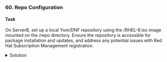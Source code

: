 ### 60. Repo Configuration

#### Task

On ServerB, set up a local Yum/DNF repository using the /RHEL-9.iso image mounted on the /repo directory. Ensure the repository is accessible for package installation and updates, and address any potential issues with Red Hat Subscription Management registration.

<details><summary>Solution</summary>

```bash
ssh rhcsaB
sudo -i
```

1. Create the mount point and mount the iso image from /RHEL-9.iso
```
mkdir /repo
mount -o loop /RHEL-9.iso /repo

Alternatively, mount persistantly via /etc/fstab:
echo "/RHEL-9.iso /repo iso9660 loop 0 0" >> /etc/fstab
```


2. Configure the repository:

```bash
    cp -v /repo/media.repo /etc/yum.repos.d/rhel9.repo
    chmod 644 /etc/yum.repos.d/rhel9.repo
    vi /etc/yum.repos.d/rhel9.repo
```

Replace the content with:
```
    [InstallMedia-BaseOS]
    name=RHEL 9 - BaseOS
    metadata_expire=-1
    gpgcheck=0
    enabled=1
    baseurl=file:///repo/BaseOS/
     
    [InstallMedia-AppStream]
    name=RHEL 9 - AppStream
    metadata_expire=-1
    gpgcheck=0
    enabled=1
    baseurl=file:///repo/AppStream/
```


3. Clean metadata and cache:
```bash
dnf clean all
```

4. Address subscription-manager warnings (optional):
```bash
# Optional for cleaning local subscription data
subscription-manager clean 
vi /etc/yum/pluginconf.d/subscription-manager.conf
(set enabled=0 to suppress warnings if not registered.)
```

5. Verify the repository:
```bash
dnf repolist 
```
</details>
